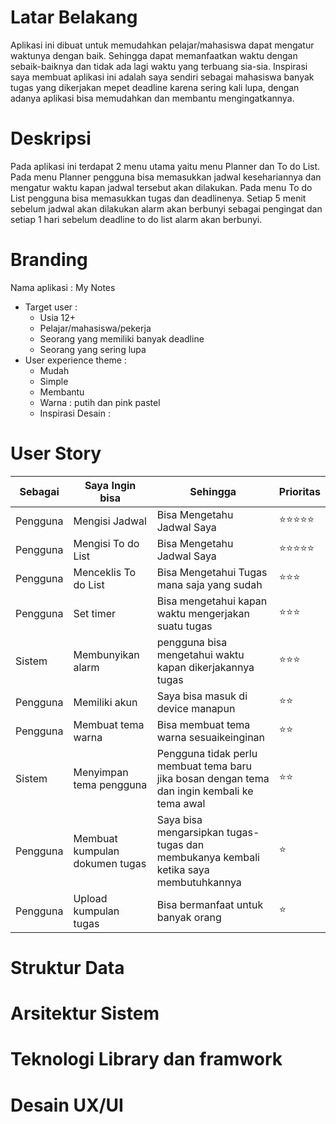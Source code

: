 # Latar Belakang
Aplikasi ini dibuat untuk memudahkan pelajar/mahasiswa dapat mengatur waktunya dengan baik. Sehingga dapat memanfaatkan waktu dengan sebaik-baiknya dan tidak ada lagi waktu yang terbuang sia-sia. Inspirasi saya membuat aplikasi ini adalah saya sendiri sebagai mahasiswa banyak tugas yang dikerjakan mepet deadline karena sering kali lupa, dengan adanya aplikasi bisa memudahkan dan membantu mengingatkannya.
# Deskripsi
Pada aplikasi ini terdapat 2 menu utama yaitu menu Planner dan To do List. Pada menu Planner pengguna bisa memasukkan jadwal kesehariannya dan mengatur waktu kapan jadwal tersebut akan dilakukan. Pada menu To do List pengguna bisa memasukkan tugas dan deadlinenya. Setiap 5 menit sebelum jadwal akan dilakukan alarm akan berbunyi sebagai pengingat dan setiap 1 hari sebelum deadline to do list alarm akan berbunyi.
# Branding
Nama aplikasi : My Notes 
- Target user : 
  - Usia 12+
  - Pelajar/mahasiswa/pekerja  
  - Seorang yang memiliki banyak deadline
  - Seorang yang sering lupa
- User experience theme :
  - Mudah
  - Simple
  - Membantu 
  - Warna : putih dan pink pastel
  - Inspirasi Desain :
   
# User Story
Sebagai | Saya Ingin bisa | Sehingga | Prioritas
---|---|---|---
Pengguna | Mengisi Jadwal | Bisa Mengetahu Jadwal Saya | ⭐⭐⭐⭐⭐
Pengguna | Mengisi To do List | Bisa Mengetahu Jadwal Saya | ⭐⭐⭐⭐⭐
Pengguna | Menceklis To do List | Bisa Mengetahui Tugas mana saja yang sudah | ⭐⭐⭐
Pengguna | Set timer | Bisa mengetahui kapan waktu mengerjakan suatu tugas | ⭐⭐⭐
Sistem | Membunyikan alarm | pengguna bisa mengetahui waktu kapan dikerjakannya tugas | ⭐⭐⭐ 
Pengguna | Memiliki akun | Saya bisa masuk di device manapun | ⭐⭐
Pengguna | Membuat tema warna | Bisa membuat tema warna sesuaikeinginan | ⭐⭐
Sistem | Menyimpan tema pengguna | Pengguna tidak perlu membuat tema baru jika bosan dengan tema dan ingin kembali ke tema awal | ⭐⭐
Pengguna | Membuat kumpulan dokumen tugas | Saya bisa mengarsipkan tugas-tugas dan membukanya kembali ketika saya membutuhkannya | ⭐
Pengguna | Upload kumpulan tugas | Bisa bermanfaat untuk banyak orang | ⭐
# Struktur Data 

# Arsitektur Sistem

# Teknologi Library dan framwork 

# Desain UX/UI

